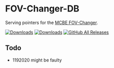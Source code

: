 # FOV-Changer-DB

Serving pointers for the [MCBE FOV-Changer](https://github.com/xroix/MCBE-Win10-FOV-Changer/).

[![Downloads](https://testing.xroix.me/api/badges/latest-version)](https://testing.xroix.me/api/versions)
[![Downloads](https://testing.xroix.me/api/badges/supported-versions)](https://testing.xroix.me/api/versions)
[![GitHub All Releases](https://img.shields.io/github/downloads/XroixHD/MCBE-Win10-FOV-Changer/total)](https://github.com/xroix/MCBE-Win10-FOV-Changer/releases/latest)

## Todo
 - 1192020 might be faulty